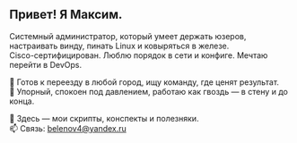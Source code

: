 ## Привет! Я Максим.

Системный администратор, который умеет держать юзеров, настраивать винду, пинать Linux и ковыряться в железе.  
Cisco-сертифицирован. Люблю порядок в сети и конфиге. Мечтаю перейти в DevOps.

📍 Готов к переезду в любой город, ищу команду, где ценят результат.  
🧠 Упорный, спокоен под давлением, работаю как гвоздь — в стену и до конца.

📂 Здесь — мои скрипты, конспекты и полезняки.  
📫 Связь: belenov4@yandex.ru 
